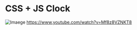 # CSS + JS Clock 
![Imaege](https://github.com/SaurabPoudel/30-Day-JavaScript-Challenge/blob/main/CSS%20%2B%20JS%20Analog%20CLock/30-Day-JavaScript-Challenge_CSS%20%2B%20JS%20Analog%20CLock%20at%20main%20%C2%B7%20SaurabPoudel_30-Day-JavaScript-Challenge%20-%20Brave%201_9_2023%201_50_32%20PM.png)
https://www.youtube.com/watch?v=Mf8z8VZNKT8
